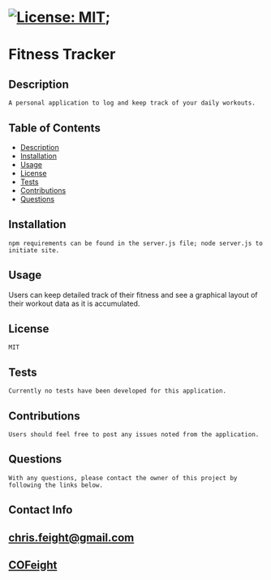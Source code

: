 

# [![License: MIT](https://img.shields.io/badge/License-MIT-yellow.svg)](https://opensource.org/licenses/MIT);

# Fitness Tracker


## Description
    A personal application to log and keep track of your daily workouts.

## Table of Contents

* [Description](#description)
* [Installation](#installation)
* [Usage](#usage)
* [License](#license)
* [Tests](#tests)
* [Contributions](#contributions)
* [Questions](#questions)


## Installation
    npm requirements can be found in the server.js file; node server.js to initiate site.

## Usage
   Users can keep detailed track of their fitness and see a graphical layout of their workout data as it is accumulated.

## License
    MIT

## Tests
    Currently no tests have been developed for this application.
    
## Contributions
    Users should feel free to post any issues noted from the application.


## Questions
    With any questions, please contact the owner of this project by following the links below.

## Contact Info

## [chris.feight@gmail.com](mailto:chris.feight@gmail.com)

## [COFeight](https://github.com/COFeight)
    
